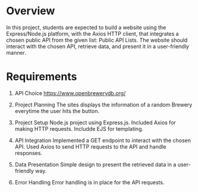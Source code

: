 # Overview
In this project, students are expected to build a website using the Express/Node.js platform, with the Axios HTTP client, that integrates a chosen public API from the given list: Public API Lists. The website should interact with the chosen API, retrieve data, and present it in a user-friendly manner.

# Requirements
1. API Choice
https://www.openbrewerydb.org/

2. Project Planning
The sites displays the information of a random Brewery everytime the user hits the button.

3. Project Setup
Node.js project using Express.js.
Included Axios for making HTTP requests.
Includde EJS for templating.

4. API Integration
Implemented a GET endpoint to interact with the chosen API.
Used Axios to send HTTP requests to the API and handle responses.

5. Data Presentation
Simple design to present the retrieved data in a user-friendly way.

6. Error Handling
Error handling is in place for the API requests.
